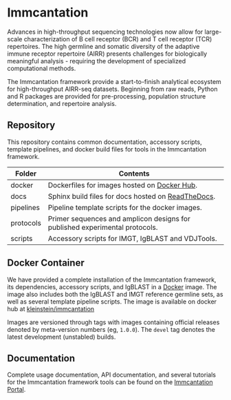 Immcantation
========================================================================

Advances in high-throughput sequencing technologies now allow for
large-scale characterization of B cell receptor (BCR) and T cell
receptor (TCR) repertoires. The high germline and somatic diversity of
the adaptive immune receptor repertoire (AIRR) presents challenges
for biologically meaningful analysis - requiring the development of
specialized computational methods.

The Immcantation framework provide a start-to-finish analytical
ecosystem for high-throughput AIRR-seq datasets. Beginning from raw
reads, Python and R packages are provided for pre-processing,
population structure determination, and repertoire analysis.

Repository
------------------------------------------------------------------------

This repository contains common documentation, accessory scripts,
template pipelines, and docker build files for tools in the Immcantation
framework.

Folder      | Contents
----------- | ----------------------------------------------------------
docker      | Dockerfiles for images hosted on [Docker Hub](https://hub.docker.com/r/kleinstein/immcantation).
docs        | Sphinx build files for docs hosted on [ReadTheDocs](https://immcantation.readthedocs.io).
pipelines   | Pipeline template scripts for the docker images.
protocols   | Primer sequences and amplicon designs for published experimental protocols.
scripts     | Accessory scripts for IMGT, IgBLAST and VDJTools.

Docker Container
------------------------------------------------------------------------

We have provided a complete installation of the Immcantation framework,
its dependencies, accessory scripts, and IgBLAST in a
[Docker](http://www.docker.com) image. The image also includes both the
IgBLAST and IMGT reference germline sets, as well as several template
pipeline scripts. The image is available on docker hub at
[kleinstein/immcantation](https://hub.docker.com/r/kleinstein/immcantation)

Images are versioned through tags with images containing official
releases denoted by meta-version numbers (eg, `1.0.0`). The `devel` tag
denotes the latest development (unstabled) builds.

Documentation
------------------------------------------------------------------------

Complete usage documentation, API documentation, and several tutorials
for the Immcantation framework tools can be found on the
[Immcantation Portal](https://immcantation.readthedocs.io).
